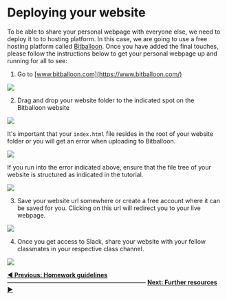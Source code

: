 # Deploying your website

To be able to share your personal webpage with everyone else, we need to deploy it to to hosting platform. In this case, we are going to use a free hosting platform called [Bitballoon](https://www.bitballoon.com/). Once you have added the final touches, please follow the instructions below to get your personal webpage up and running for all to see:

1. Go to [www.bitballoon.com](https://www.bitballoon.com/)

![](https://cd.sseu.re/BitBalloon_-_The_fastest_simplest_HTML5_hosting_platform_on_the_planet_2018-03-21_10-56-37.png)

2. Drag and drop your website folder to the indicated spot on the Bitballoon website

![](https://cd.sseu.re/BitBalloon_-_The_fastest_simplest_HTML5_hosting_platform_on_the_planet_2018-03-21_11-48-16.png)

It's important that your `index.html` file resides in the root of your website folder or you will get an error when uploading to Bitballoon.

![](https://cd.sseu.re/BitBalloon_-_The_fastest_simplest_HTML5_hosting_platform_on_the_planet_2018-03-21_11-19-15.png)

If you run into the error indicated above, ensure that the file tree of your website is structured as indicated in the tutorial.

![](https://cd.sseu.re/the_big_lebio_website_2018-03-21_11-50-06.png)

3. Save your website url somewhere or create a free account where it can be saved for you. Clicking on this url will redirect you to your live webpage.

![](https://cd.sseu.re/BitBalloon_-_By_Netlify_2018-03-21_11-36-14.png)

4. Once you get access to Slack, share your website with your fellow classmates in your respective class channel.

![](https://cd.sseu.re/Slack_-_Codaisseur_Students__Teachers_2018-03-21_11-44-18.png)



**[◀ Previous: Homework guidelines](https://github.com/Codaisseur/pre-academy-homework/tree/master/01.%20Guidelines)** ――――――――――――――――――――――― **[Next: Further resources ▶](https://github.com/Codaisseur/pre-academy-homework/tree/master/03.%20Further%20resources)**
